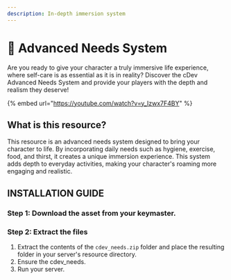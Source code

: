 ```yaml
---
description: In-depth immersion system
---
```


# 👩 Advanced Needs System

Are you ready to give your character a truly immersive life experience, where self-care is as essential as it is in reality? Discover the cDev Advanced Needs System and provide your players with the depth and realism they deserve!

{% embed url="https://youtube.com/watch?v=y_Izwx7F4BY" %}

## What is this resource?

This resource is an advanced needs system designed to bring your character to life. By incorporating daily needs such as hygiene, exercise, food, and thirst, it creates a unique immersion experience. This system adds depth to everyday activities, making your character's roaming more engaging and realistic. &#x20;

## INSTALLATION GUIDE

### Step 1: Download the asset from your keymaster.

### Step 2: Extract the files

1. Extract the contents of the `cdev_needs.zip` folder and place the resulting folder in your server's resource directory.
2. Ensure the cdev\_needs.
3. Run your server.

